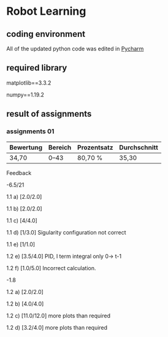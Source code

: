 # Robot Learning
## coding environment
All of the updated python code was edited in [Pycharm](https://www.jetbrains.com/pycharm/download/#section=windows)

## required library

matplotlib==3.3.2

numpy==1.19.2

## result of assignments
### assignments 01

| Bewertung  | Bereich | Prozentsatz  | Durchschnitt |
| ------------- | ------------- | ------------- | ------------- |
| 34,70  | 0–43  | 80,70 % | 35,30 |

Feedback

-6.5/21

1.1 a) [2.0/2.0]

1.1 b) [2.0/2.0]

1.1 c) [4/4.0]

1.1 d) [1/3.0] Sigularity configuration not correct

1.1 e) [1/1.0]

1.2 e) [3.5/4.0] PID, I term integral only 0-> t-1 

1.2 f) [1.0/5.0] Incorrect calculation.

-1.8

1.2 a)  [2.0/2.0]  

1.2 b)  [4.0/4.0]

1.2 c)  [11.0/12.0]   more plots than required

1.2 d) [3.2/4.0]  more plots than required
